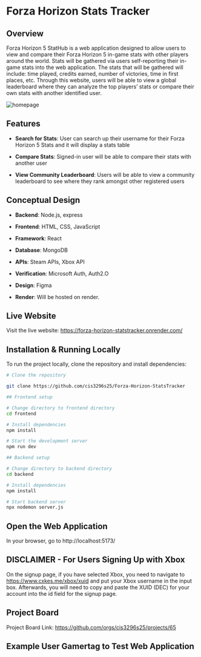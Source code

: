 # Forza Horizon Stats Tracker

## Overview
Forza Horizon 5 StatHub is a web application designed to allow users to view and compare their Forza Horizon 5 in-game stats with other players around the world. Stats will be gathered via users self-reporting their in-game stats into the web application. The stats that will be gathered will include: time played, credits earned, number of victories, time in first places, etc. Through this website, users will be able to view a global leaderboard where they can analyze the top players’ stats or compare their own stats with another identified user.

![homepage](./homepage.png)

## Features
- **Search for Stats**: User can search up their username for their Forza Horizon 5 Stats and it will display a stats table 

- **Compare Stats**: Signed-in user will be able to compare their stats with another user

- **View Community Leaderboard**: Users will be able to view a community leaderboard to see where they rank amongst other registered users

## Conceptual Design
- **Backend**: Node.js, express 

- **Frontend**: HTML, CSS, JavaScript

- **Framework**: React

- **Database**: MongoDB  

- **APIs**: Steam APIs, Xbox API

- **Verification**: Microsoft Auth, Auth2.O

- **Design**: Figma

- **Render**: Will be hosted on render.

## Live Website
Visit the live website: https://forza-horizon-statstracker.onrender.com/



## Installation & Running Locally 
To run the project locally, clone the repository and install dependencies:
``` bash 
# Clone the repository 

git clone https://github.com/cis3296s25/Forza-Horizon-StatsTracker

## Frontend setup 

# Change directory to frontend directory 
cd frontend

# Install dependencies 
npm install

# Start the development server
npm run dev 

## Backend setup

# Change directory to backend directory 
cd backend 

# Install dependencies 
npm install 

# Start backend server 
npx nodemon server.js 
```

## Open the Web Application 

In your browser, go to http://localhost:5173/

## DISCLAIMER - For Users Signing Up with Xbox

On the signup page, if you have selected Xbox, you need to navigate to https://www.cxkes.me/xbox/xuid and put 
your Xbox username in the input box. Afterwards, you will need to copy and paste the XUID (DEC) for your account into the id field for the signup page. 

## Project Board

Project Board Link: https://github.com/orgs/cis3296s25/projects/65

## Example User Gamertag to Test Web Application
